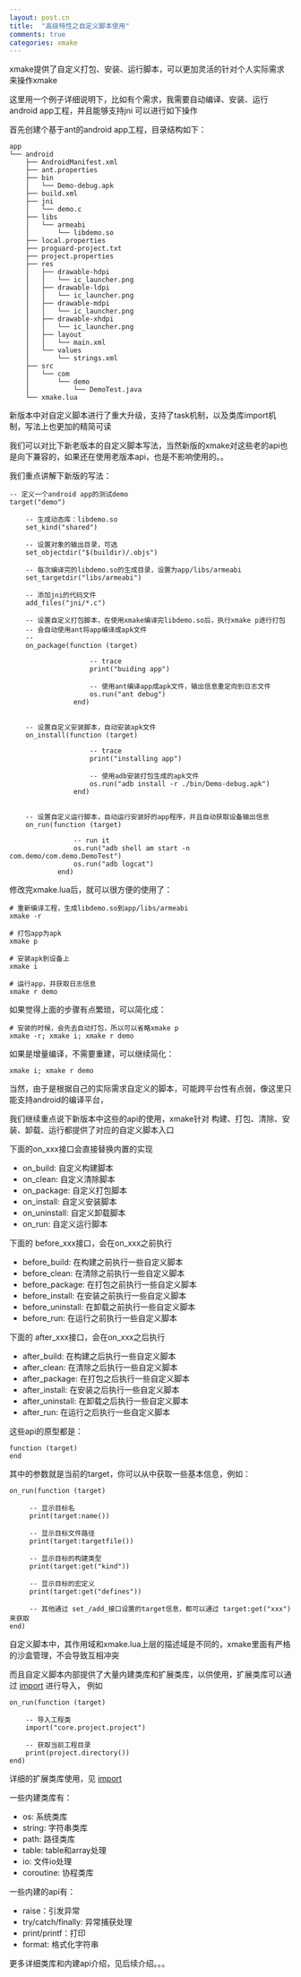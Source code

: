 ```yaml
---
layout: post.cn
title:  "高级特性之自定义脚本使用"
comments: true
categories: xmake
---
```


xmake提供了自定义打包、安装、运行脚本，可以更加灵活的针对个人实际需求来操作xmake

这里用一个例子详细说明下，比如有个需求，我需要自动编译、安装、运行android app工程，并且能够支持jni
可以进行如下操作

首先创建个基于ant的android app工程，目录结构如下：

    app
    └── android
        ├── AndroidManifest.xml
        ├── ant.properties
        ├── bin
        │   └── Demo-debug.apk
        ├── build.xml
        ├── jni
        │   └── demo.c
        ├── libs
        │   └── armeabi
        │       └── libdemo.so
        ├── local.properties
        ├── proguard-project.txt
        ├── project.properties
        ├── res
        │   ├── drawable-hdpi
        │   │   └── ic_launcher.png
        │   ├── drawable-ldpi
        │   │   └── ic_launcher.png
        │   ├── drawable-mdpi
        │   │   └── ic_launcher.png
        │   ├── drawable-xhdpi
        │   │   └── ic_launcher.png
        │   ├── layout
        │   │   └── main.xml
        │   └── values
        │       └── strings.xml
        ├── src
        │   └── com
        │       └── demo
        │           └── DemoTest.java
        └── xmake.lua

新版本中对自定义脚本进行了重大升级，支持了task机制，以及类库import机制，写法上也更加的精简可读

我们可以对比下新老版本的自定义脚本写法，当然新版的xmake对这些老的api也是向下兼容的，如果还在使用老版本api，也是不影响使用的。。

我们重点讲解下新版的写法：

    -- 定义一个android app的测试demo
    target("demo")

        -- 生成动态库：libdemo.so
        set_kind("shared")

        -- 设置对象的输出目录，可选
        set_objectdir("$(buildir)/.objs")

        -- 每次编译完的libdemo.so的生成目录，设置为app/libs/armeabi
        set_targetdir("libs/armeabi")

        -- 添加jni的代码文件
        add_files("jni/*.c")

        -- 设置自定义打包脚本，在使用xmake编译完libdemo.so后，执行xmake p进行打包
        -- 会自动使用ant将app编译成apk文件
        --
        on_package(function (target) 
                
                        -- trace
                        print("buiding app")

                        -- 使用ant编译app成apk文件，输出信息重定向到日志文件
                        os.run("ant debug") 
                    end)


        -- 设置自定义安装脚本，自动安装apk文件
        on_install(function (target) 

                        -- trace
                        print("installing app")

                        -- 使用adb安装打包生成的apk文件
                        os.run("adb install -r ./bin/Demo-debug.apk")
                    end)


        -- 设置自定义运行脚本，自动运行安装好的app程序，并且自动获取设备输出信息
        on_run(function (target) 

                    -- run it
                    os.run("adb shell am start -n com.demo/com.demo.DemoTest")
                    os.run("adb logcat")
                end)

修改完xmake.lua后，就可以很方便的使用了：

    # 重新编译工程，生成libdemo.so到app/libs/armeabi
    xmake -r

    # 打包app为apk
    xmake p

    # 安装apk到设备上
    xmake i

    # 运行app，并获取日志信息
    xmake r demo

如果觉得上面的步骤有点繁琐，可以简化成：

    # 安装的时候，会先去自动打包，所以可以省略xmake p
    xmake -r; xmake i; xmake r demo

如果是增量编译，不需要重建，可以继续简化：

    xmake i; xmake r demo

当然，由于是根据自己的实际需求自定义的脚本，可能跨平台性有点弱，像这里只能支持android的编译平台，

我们继续重点说下新版本中这些的api的使用，xmake针对 构建、打包、清除、安装、卸载、运行都提供了对应的自定义脚本入口

下面的on_xxx接口会直接替换内置的实现

- on_build: 自定义构建脚本
- on_clean: 自定义清除脚本
- on_package: 自定义打包脚本
- on_install: 自定义安装脚本
- on_uninstall: 自定义卸载脚本
- on_run: 自定义运行脚本

下面的 before_xxx接口，会在on_xxx之前执行

- before_build: 在构建之前执行一些自定义脚本
- before_clean: 在清除之前执行一些自定义脚本
- before_package: 在打包之前执行一些自定义脚本
- before_install: 在安装之前执行一些自定义脚本
- before_uninstall: 在卸载之前执行一些自定义脚本
- before_run: 在运行之前执行一些自定义脚本

下面的 after_xxx接口，会在on_xxx之后执行

- after_build: 在构建之后执行一些自定义脚本
- after_clean: 在清除之后执行一些自定义脚本
- after_package: 在打包之后执行一些自定义脚本
- after_install: 在安装之后执行一些自定义脚本
- after_uninstall: 在卸载之后执行一些自定义脚本
- after_run: 在运行之后执行一些自定义脚本

这些api的原型都是：

    function (target) 
    end

其中的参数就是当前的target，你可以从中获取一些基本信息，例如：

    on_run(function (target)

         -- 显示目标名
         print(target:name())

         -- 显示目标文件路径
         print(target:targetfile())

         -- 显示目标的构建类型
         print(target:get("kind"))

         -- 显示目标的宏定义
         print(target:get("defines"))

         -- 其他通过 set_/add_接口设置的target信息，都可以通过 target:get("xxx") 来获取
    end)

自定义脚本中，其作用域和xmake.lua上层的描述域是不同的，xmake里面有严格的沙盒管理，不会导致互相冲突

而且自定义脚本内部提供了大量内建类库和扩展类库，以供使用，扩展类库可以通过 [import](/cn/2016/06/09/api-import/) 进行导入， 例如

    on_run(function (target)
       
        -- 导入工程类
        import("core.project.project")

        -- 获取当前工程目录
        print(project.directory())
    end)

详细的扩展类库使用，见 [import](/cn/2016/06/09/api-import/)

一些内建类库有：

- os: 系统类库
- string: 字符串类库
- path: 路径类库
- table: table和array处理
- io: 文件io处理
- coroutine: 协程类库

一些内建的api有：

- raise：引发异常
- try/catch/finally: 异常捕获处理
- print/printf：打印
- format: 格式化字符串

更多详细类库和内建api介绍，见后续介绍。。。
